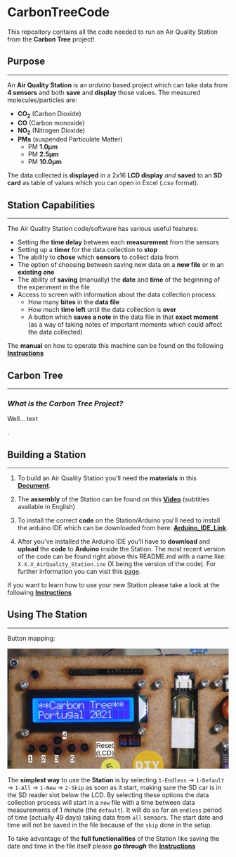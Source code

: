 # **CarbonTreeCode**
This repository contains all the code needed to run an Air Quality Station from the __Carbon Tree__ project!

## **Purpose**

---

An **Air Quality Station** is an _arduino_ based project which can take data from **__4 sensors__** and both **save** and **display** those values. The measured molecules/particles are:

* **CO<sub>2</sub>** (Carbon Dioxide)
* **CO** (Carbon monoxide)
* **NO<sub>2</sub>** (Nitrogen Dioxide)
* **PMs** (suspended Particulate Matter)
    * PM **1.0μm**
    * PM **2.5μm**
    * PM **10.0μm**


The data collected is **displayed** in a 2x16 **LCD display** _and_ **saved** to an **SD card** as table of values which you can open in Excel (.csv format).


## **Station Capabilities**

---

The Air Quality Station code/software has various useful features:

* Setting the **time delay** between each **measurement** from the sensors
* Setting up a **timer** for the data collection to **stop**
* The ability to **chose** which **sensors** to collect data from
* The option of choosing between saving new data on a **new file** or in an **existing one**  
* The ability of **saving** (manually) the **date** and **time** of the beginning of the experiment in the file
* Access to screen with information about the data collection process:
    * How many **bites** in the **data file**
    * How much **time left** until the data collection is **over**
    * A button which **saves a note** in the data file in that **exact moment** (as a way of taking notes of important moments which could affect the data collected) 

The **manual** on how to operate this machine can be found on the following [**Instructions**][link_tutorial]  

## **Carbon Tree**

---

### _What is the Carbon Tree Project?_

Well... 
text

.

## **Building a Station**

---

1. To build an Air Quality Station you'll need the **materials** in this 
[**Document**](https://docs.google.com/document/d/1l7tG8-l5VGNB0ed4CIbOwf0h02rkb5lN/edit?usp=sharing&ouid=109219029885592963980&rtpof=true&sd=true).

2. The **assembly** of the Station can be found on this [**Video**](https://www.youtube.com/watch?v=oLzKA4CCkwY) (subtitles available in English)

3. To install the correct **code** on the Station/Arduino you'll need to install the arduino IDE which can be downloaded from here: [**Arduino_IDE_Link**](https://www.arduino.cc/en/software).

4. After you've installed the Arduino IDE you'll have to **download** and **upload** the **code** to **Arduino** inside the Station.
The most recent version of the code can be found right above this README.md with a name like: `X.X.X_AirQuality_Station.ino` (X being the version of the code). For further information you can visit this [page](https://learn.adafruit.com/ladyadas-learn-arduino-lesson-number-1/upload-your-first-sketch).

If you want to learn how to use your new Station please take a look at the following [**Instructions**][link_tutorial]   

## **Using The Station**

---

Button mapping:

![Image](/Images/close_up_numbers.png)

The **simplest way** to use the **Station** is by selecting `1-Endless` -> `1-Default` ->  `1-All` -> `1-New` -> `2-Skip`  as soon as it start, making sure the SD car is in the SD reader slot below the LCD. By selecting these options the data collection process will start in a `new` file with a time between data measurements of 1 minute (the `default`). It will do so for an `endless` period of time (actually 49 days) taking data from `all` sensors. The start date and time will not be saved in the file because of the `skip` done in the setup.

To take advantage of the **full functionalities** of the Station like saving the date and time in the file itself please **_go through_** the [**Instructions**][link_tutorial]  


[link_tutorial]: https://docs.google.com/document/d/1T4xtQLqhaCJcnTU4sV4L8lUPmjTFFTN8yCQhNOLety0/edit?usp=sharing     



